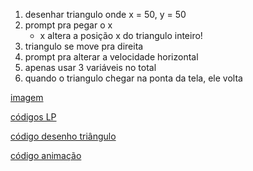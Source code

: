 1. desenhar triangulo onde x = 50, y = 50
2. prompt pra pegar o x
    - x altera a posição x do triangulo inteiro!
3. triangulo se move pra direita
4. prompt pra alterar a velocidade horizontal
5. apenas usar 3 variáveis no total
6. quando o triangulo chegar na ponta da tela, ele volta

[imagem](https://imgur.com/a/NIpRY)

[códigos LP](https://github.com/matheuslessarodrigues/LP-Codes)

[código desenho triângulo](https://github.com/matheuslessarodrigues/LP-Codes/blob/master/index.html)

[código animação](https://github.com/matheuslessarodrigues/LP-Codes/blob/master/animation.html)
